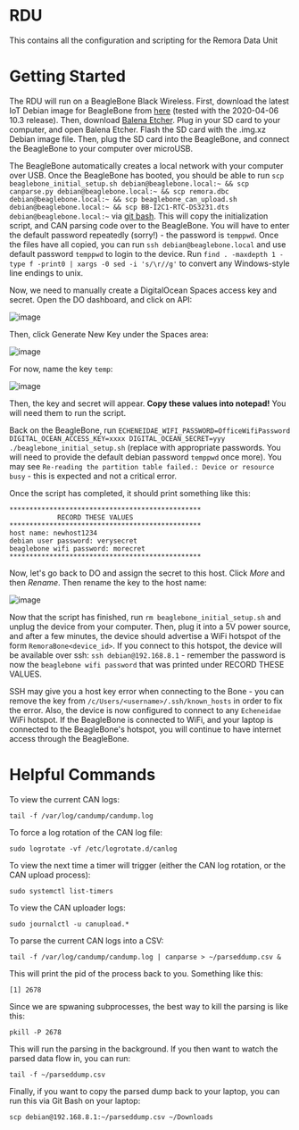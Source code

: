 # RDU

This contains all the configuration and scripting for the Remora Data Unit

# Getting Started

The RDU will run on a BeagleBone Black Wireless. First, download the latest IoT Debian image for BeagleBone from [here](https://debian.beagleboard.org/images/bone-debian-10.3-iot-armhf-2020-04-06-4gb.img.xz) (tested with the 2020-04-06 10.3 release). Then, download [Balena Etcher](https://www.balena.io/etcher/). Plug in your SD card to your computer, and open Balena Etcher. Flash the SD card with the .img.xz Debian image file. Then, plug the SD card into the BeagleBone, and connect the BeagleBone to your computer over microUSB.

The BeagleBone automatically creates a local network with your computer over USB. Once the BeagleBone has booted, you should be able to run `scp beaglebone_initial_setup.sh debian@beaglebone.local:~ && scp canparse.py debian@beaglebone.local:~ && scp remora.dbc debian@beaglebone.local:~ && scp beaglebone_can_upload.sh debian@beaglebone.local:~ && scp BB-I2C1-RTC-DS3231.dts debian@beaglebone.local:~` via [git bash](https://git-scm.com/downloads). This will copy the initialization script, and CAN parsing code over to the BeagleBone. You will have to enter the default password repeatedly (sorry!) - the password is `temppwd`. Once the files have all copied, you can run `ssh debian@beaglebone.local` and use default password `temppwd` to login to the device. Run `find . -maxdepth 1 -type f -print0 | xargs -0 sed -i 's/\r//g'` to convert any Windows-style line endings to unix.

Now, we need to manually create a DigitalOcean Spaces access key and secret. Open the DO dashboard, and click on API:

![image](https://user-images.githubusercontent.com/9583514/128417590-194f1d20-006c-4039-9f56-dbb82fcb7137.png)

Then, click Generate New Key under the Spaces area:

![image](https://user-images.githubusercontent.com/9583514/128417673-3efb17f8-e98e-4b28-8c87-e5f036139605.png)

For now, name the key `temp`:

![image](https://user-images.githubusercontent.com/9583514/128417780-0baf82d4-525e-46c2-ad5c-cc5adc78aaf6.png)

Then, the key and secret will appear. **Copy these values into notepad!** You will need them to run the script.

Back on the BeagleBone, run `ECHENEIDAE_WIFI_PASSWORD=OfficeWifiPassword DIGITAL_OCEAN_ACCESS_KEY=xxxx DIGITAL_OCEAN_SECRET=yyy ./beaglebone_initial_setup.sh` (replace with appropriate passwords. You will need to provide the default debian password `temppwd` once more). You may see `Re-reading the partition table failed.: Device or resource busy` - this is expected and not a critical error. 

Once the script has completed, it should print something like this:

```
************************************************
            RECORD THESE VALUES
************************************************
host name: newhost1234
debian user password: verysecret
beaglebone wifi password: morecret
************************************************
```

Now, let's go back to DO and assign the secret to this host. Click *More* and then *Rename*. Then rename the key to the host name:

![image](https://user-images.githubusercontent.com/9583514/128423252-6c04eb07-6488-4be6-b905-5974cebf2d68.png)

Now that the script has finished, run `rm beaglebone_initial_setup.sh` and unplug the device from your computer. Then, plug it into a 5V power source, and after a few minutes, the device should advertise a WiFi hotspot of the form `RemoraBone<device_id>`. If you connect to this hotspot, the device will be available over ssh: `ssh debian@192.168.8.1` - remember the password is now the `beaglebone wifi password` that was printed under RECORD THESE VALUES.

SSH may give you a host key error when connecting to the Bone - you can remove the key from `/c/Users/<username>/.ssh/known_hosts` in order to fix the error. Also, the device is now configured to connect to any `Echeneidae` WiFi hotspot. If the BeagleBone is connected to WiFi, and your laptop is connected to the BeagleBone's hotspot, you will continue to have internet access through the BeagleBone.

# Helpful Commands

To view the current CAN logs:

```
tail -f /var/log/candump/candump.log
```

To force a log rotation of the CAN log file:

```
sudo logrotate -vf /etc/logrotate.d/canlog
```

To view the next time a timer will trigger (either the CAN log rotation, or the CAN upload process):

```
sudo systemctl list-timers
```
 
To view the CAN uploader logs:

```
sudo journalctl -u canupload.*
```

To parse the current CAN logs into a CSV:

```
tail -f /var/log/candump/candump.log | canparse > ~/parseddump.csv &
```

This will print the pid of the process back to you. Something like this:

```
[1] 2678
```

Since we are spwaning subprocesses, the best way to kill the parsing is like this:

```
pkill -P 2678
```

This will run the parsing in the background. If you then want to watch the parsed data flow in, you can run:

```
tail -f ~/parseddump.csv
```


Finally, if you want to copy the parsed dump back to your laptop, you can run this via Git Bash on your laptop:

```
scp debian@192.168.8.1:~/parseddump.csv ~/Downloads
```
